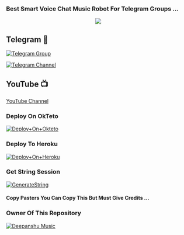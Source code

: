 ### Best Smart Voice Chat Music Robot For Telegram Groups ...


<p align="center"><a href="https://t.me/STD_DEEPANSHU"><img src="https://telegra.ph/file/7e21fadaa6d92c195b481.jpg"></a></p>

## Telegram 🏪

[![Telegram Group](https://img.shields.io/badge/Telegram-Group-brightgreen)](https://t.me/best_friends_chat_group)

[![Telegram Channel](https://img.shields.io/badge/Telegram-Channel-brightgreen)](https://t.me/DEEPANSHU_WORLD)

## YouTube 📺

[YouTube Channel](https://youtube.com/channel/UCUkj6FFzdsOO5acUXVOEECg)



### Deploy On OkTeto

[![Deploy+On+Okteto](https://img.shields.io/badge/Deploy%20To%20Okteto-informational?style=for-the-badge&logo=Okteto)](https://cloud.okteto.com/deploy?repository=https://github.com/STD-DEEPANSHU/Sunny-DeepanshuMusic)


### Deploy To Heroku

[![Deploy+On+Heroku](https://www.herokucdn.com/deploy/button.svg)](https://heroku.com/deploy?template=https://github.com/STD-DEEPANSHU/Sunny-DeepanshuMusic)



### Get String Session

[![GenerateString](https://img.shields.io/badge/repl.it-generateString-yellowgreen)](https://replit.com/@AdityaHalder/StringSession)



#### Copy Pasters You Can Copy This But Must Give Credits ...

### Owner Of This Repository
[![Deepanshu Music](https://telegra.ph/file/e2ed18d245126b426260b.jpg)](https://t.me/STD_DEEPANSHU)
